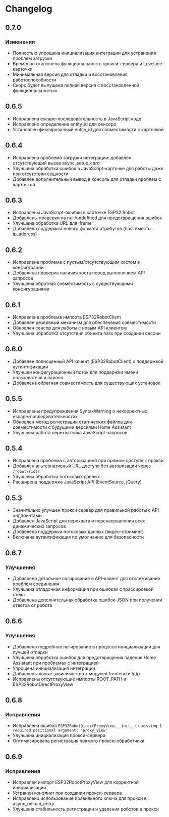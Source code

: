 # Changelog

## 0.7.0

### Изменения
- Полностью упрощена инициализация интеграции для устранения проблем загрузки
- Временно отключена функциональность прокси-сервера и Lovelace-карточки
- Минимальная версия для отладки и восстановления работоспособности
- Скоро будет выпущена полная версия с восстановленной функциональностью

## 0.6.5

- Исправлена escape-последовательность в JavaScript коде
- Исправлено определение entity_id для сенсора
- Установлен фиксированный entity_id для совместимости с карточкой

## 0.6.4

- Исправлена проблема загрузки интеграции: добавлен отсутствующий вызов async_setup_card
- Улучшена обработка ошибок в JavaScript-карточке для работы даже при отсутствии сущности
- Добавлен дополнительный вывод в консоль для отладки проблем с карточкой

## 0.6.3

- Исправлены JavaScript-ошибки в карточке ESP32 Robot
- Добавлены проверки на null/undefined для предотвращения ошибок
- Улучшена обработка URL для iframe
- Добавлена поддержка нового формата атрибутов (host вместо ip_address)

## 0.6.2

- Исправлена проблема с пустым/отсутствующим хостом в конфигурации
- Добавлена проверка наличия хоста перед выполнением API запросов
- Улучшена обратная совместимость с существующими конфигурациями

## 0.6.1

- Исправлена проблема импорта ESP32RobotClient
- Добавлен резервный механизм для обеспечения совместимости
- Обновлен сенсор для работы с новым API клиентом
- Улучшена обработка отсутствия объекта hass при создании сессии

## 0.6.0

- Добавлен полноценный API клиент (ESP32RobotClient) с поддержкой аутентификации
- Улучшен конфигурационный поток для поддержки имени пользователя и пароля
- Добавлена обратная совместимость для существующих установок

## 0.5.5

- Исправлены предупреждения SyntaxWarning о некорректных escape-последовательностях
- Обновлен метод регистрации статических файлов для совместимости с будущими версиями Home Assistant
- Улучшена работа перехватчика JavaScript-запросов

## 0.5.4

- Исправлена проблема с авторизацией при прямом доступе к прокси
- Добавлен альтернативный URL доступа без авторизации через `/robot/{id}/`
- Улучшена обработка потоковых данных
- Расширена поддержка JavaScript API (EventSource, jQuery)

## 0.5.3

- Значительно улучшен прокси сервер для правильной работы с API эндпоинтами
- Добавлен JavaScript для перехвата и перенаправления всех динамических запросов
- Добавлена поддержка потоковых данных (видео-стриминг)
- Включена аутентификация по умолчанию для безопасности 

## 0.6.7

### Улучшения
- Добавлено детальное логирование в API-клиент для отслеживания проблем соединения
- Улучшена отладочная информация при ошибках с трассировкой стека
- Добавлена дополнительная обработка ошибок JSON при получении ответов от робота

## 0.6.6

### Улучшения
- Добавлено подробное логирование в процессе инициализации для лучшей отладки
- Улучшена обработка ошибок для предотвращения падения Home Assistant при проблемах с интеграцией
- Упрощена инициализация интеграции
- Добавлены явные зависимости от модулей frontend и http
- Исправлены отсутствующие импорты ROOT_PATH и ESP32RobotDirectProxyView 

## 0.6.8

### Исправления
- Исправлена ошибка `ESP32RobotDirectProxyView.__init__() missing 1 required positional argument: 'proxy_view'`
- Улучшена инициализация прокси-сервера
- Оптимизирована регистрация прямого прокси-обработчика 

## 0.6.9

### Исправления
- Исправлен импорт ESP32RobotProxyView для корректной инициализации
- Устранен конфликт при создании прокси-сервера
- Исправлено использование правильного ключа для прокси в async_unload_entry
- Улучшена стабильность регистрации и удаления роботов в прокси 